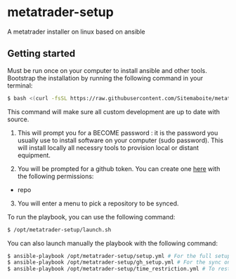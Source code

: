 # metatrader-setup
A metatrader installer on linux based on ansible

## Getting started

Must be run once on your computer to install ansible and other tools.
Bootstrap the installation by running the following command in your terminal:
```bash
$ bash <(curl -fsSL https://raw.githubusercontent.com/Sitemaboite/metatrader-setup/refs/heads/main/bootstrap.sh)
```
This command will make sure all custom development are up to date with source.


1. This will prompt you for a BECOME password : it is the password you usually use to install software on your computer (sudo password).
This will install locally all necessry tools to provision local or distant equipment.


2. You will be prompted for a github token. You can create one [here](https://github.com/settings/tokens) with the following permissions: 
- repo

3. You will enter a menu to pick a repository to be synced.

To run the playbook, you can use the following command:
```bash
$ /opt/metatrader-setup/launch.sh
```

You can also launch manually the playbook with the following command:
```bash
$ ansible-playbook /opt/metatrader-setup/setup.yml # For the full setup
$ ansible-playbook /opt/metatrader-setup/gh_setup.yml # For the sync only
$ ansible-playbook /opt/metatrader-setup/time_restriction.yml # To restrict the time of access
```
